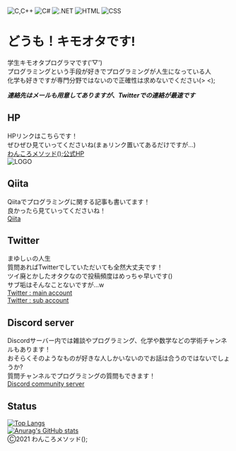 ![C,C++](https://img.shields.io/badge/-C%2B%2B-blue)
![C#](https://img.shields.io/badge/-C%23-blueviolet)
![.NET](https://img.shields.io/badge/-.NET-blueviolet)
![HTML](https://img.shields.io/badge/-HTML-orange)
![CSS](https://img.shields.io/badge/-CSS-%231e90ff)
# **どうも！キモオタです!**  
学生キモオタプログラマです('▽')  
プログラミングという手段が好きでプログラミングが人生になっている人  
化学も好きですが専門分野ではないので正確性は求めないでください(> <);  

***連絡先はメールも用意してありますが、Twitterでの連絡が最速です***

## **HP**
HPリンクはこちらです！  
ぜひぜひ見ていってくださいね(まぁリンク置いてあるだけですが...)  
[わんころメソッド();公式HP](http://mayu-cs.xyz)  
![LOGO](https://user-images.githubusercontent.com/53264288/119266415-b025a100-bc25-11eb-92ca-67f1f3f5ea5e.png)

## **Qiita**
Qiitaでプログラミングに関する記事も書いてます！  
良かったら見ていってくださいね！  
[Qiita](https://qiita.com/mayu___cs)  

## **Twitter**
まゆしぃの人生  
質問あればTwitterでしていただいても全然大丈夫です！  
ツイ廃とかしたオタクなので投稿頻度はめっちゃ早いです()  
サブ垢はそんなことないですが...w  
[Twitter : main account](https://twitter.com/mayu___cs)  
[Twitter : sub account](https://twitter.com/mayu___cs_2)

## **Discord server** 
Discordサーバー内では雑談やプログラミング、化学や数学などの学術チャンネルもあります！  
おそらくそのようなものが好きな人しかいないのでお話は合うのではないでしょうか?  
質問チャンネルでプログラミングの質問もできます！  
[Discord community server](https://discord.com/invite/TZVTBkk)  

## Status  
[![Top Langs](https://github-readme-stats.vercel.app/api/top-langs/?username=mayu-cs&layout=compact&theme=react)](https://github.com/anuraghazra/github-readme-stats)  
[![Anurag's GitHub stats](https://github-readme-stats.vercel.app/api?username=mayu-cs&show_icons=true&count_private=true&theme=react)](https://github.com/anuraghazra/github-readme-stats)  
Ⓒ2021 わんころメソッド();
